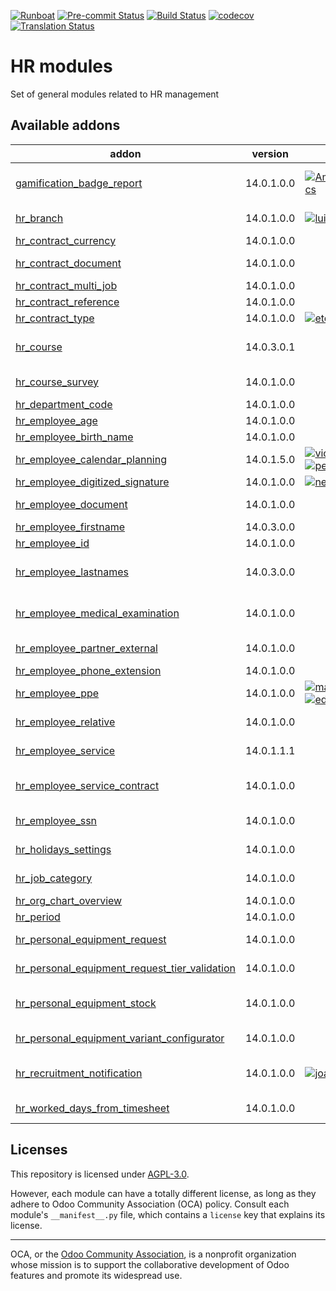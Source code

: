 
[![Runboat](https://img.shields.io/badge/runboat-Try%20me-875A7B.png)](https://runboat.odoo-community.org/builds?repo=OCA/hr&target_branch=14.0)
[![Pre-commit Status](https://github.com/OCA/hr/actions/workflows/pre-commit.yml/badge.svg?branch=14.0)](https://github.com/OCA/hr/actions/workflows/pre-commit.yml?query=branch%3A14.0)
[![Build Status](https://github.com/OCA/hr/actions/workflows/test.yml/badge.svg?branch=14.0)](https://github.com/OCA/hr/actions/workflows/test.yml?query=branch%3A14.0)
[![codecov](https://codecov.io/gh/OCA/hr/branch/14.0/graph/badge.svg)](https://codecov.io/gh/OCA/hr)
[![Translation Status](https://translation.odoo-community.org/widgets/hr-14-0/-/svg-badge.svg)](https://translation.odoo-community.org/engage/hr-14-0/?utm_source=widget)

<!-- /!\ do not modify above this line -->

# HR modules

Set of general modules related to HR management

<!-- /!\ do not modify below this line -->

<!-- prettier-ignore-start -->

[//]: # (addons)

Available addons
----------------
addon | version | maintainers | summary
--- | --- | --- | ---
[gamification_badge_report](gamification_badge_report/) | 14.0.1.0.0 | [![AmmarOfficewalaSerpentcs](https://github.com/AmmarOfficewalaSerpentcs.png?size=30px)](https://github.com/AmmarOfficewalaSerpentcs) | Send Email to all the Employees with all the award given in the last week.
[hr_branch](hr_branch/) | 14.0.1.0.0 | [![luistorresm](https://github.com/luistorresm.png?size=30px)](https://github.com/luistorresm) | Allow define company branch for employee process
[hr_contract_currency](hr_contract_currency/) | 14.0.1.0.0 |  | Employee's contract currency
[hr_contract_document](hr_contract_document/) | 14.0.1.0.0 |  | Documents attached to the contact
[hr_contract_multi_job](hr_contract_multi_job/) | 14.0.1.0.0 |  | HR Contract Multi Jobs
[hr_contract_reference](hr_contract_reference/) | 14.0.1.0.0 |  | HR Contract Reference
[hr_contract_type](hr_contract_type/) | 14.0.1.0.0 | [![etobella](https://github.com/etobella.png?size=30px)](https://github.com/etobella) | Add a Type for Contracts
[hr_course](hr_course/) | 14.0.3.0.1 |  | This module allows your to manage employee's training courses
[hr_course_survey](hr_course_survey/) | 14.0.1.0.0 |  | Evaluate a course using a Schedule
[hr_department_code](hr_department_code/) | 14.0.1.0.0 |  | HR department code
[hr_employee_age](hr_employee_age/) | 14.0.1.0.0 |  | Age field for employee
[hr_employee_birth_name](hr_employee_birth_name/) | 14.0.1.0.0 |  | Employee Birth Name
[hr_employee_calendar_planning](hr_employee_calendar_planning/) | 14.0.1.5.0 | [![victoralmau](https://github.com/victoralmau.png?size=30px)](https://github.com/victoralmau) [![pedrobaeza](https://github.com/pedrobaeza.png?size=30px)](https://github.com/pedrobaeza) | Employee Calendar Planning
[hr_employee_digitized_signature](hr_employee_digitized_signature/) | 14.0.1.0.0 | [![newtratip](https://github.com/newtratip.png?size=30px)](https://github.com/newtratip) | Employee Digitized Signature
[hr_employee_document](hr_employee_document/) | 14.0.1.0.0 |  | Documents attached to the employee profile
[hr_employee_firstname](hr_employee_firstname/) | 14.0.3.0.0 |  | Adds First Name to Employee
[hr_employee_id](hr_employee_id/) | 14.0.1.0.0 |  | Employee ID
[hr_employee_lastnames](hr_employee_lastnames/) | 14.0.3.0.0 |  | Split Name in First Name, Father's Last Name and Mother's Last Name
[hr_employee_medical_examination](hr_employee_medical_examination/) | 14.0.1.0.0 |  | Adds information about employee's medical examinations
[hr_employee_partner_external](hr_employee_partner_external/) | 14.0.1.0.0 |  | Associate an external Partner to Employee
[hr_employee_phone_extension](hr_employee_phone_extension/) | 14.0.1.0.0 |  | Employee Phone Extension
[hr_employee_ppe](hr_employee_ppe/) | 14.0.1.0.0 | [![marcelsavegnago](https://github.com/marcelsavegnago.png?size=30px)](https://github.com/marcelsavegnago) [![eduaparicio](https://github.com/eduaparicio.png?size=30px)](https://github.com/eduaparicio) | Personal Protective Equipment (PPE) Management
[hr_employee_relative](hr_employee_relative/) | 14.0.1.0.0 |  | Allows storing information about employee's family
[hr_employee_service](hr_employee_service/) | 14.0.1.1.1 |  | Employee service information & duration
[hr_employee_service_contract](hr_employee_service_contract/) | 14.0.1.0.0 |  | Employee service information & duration based on employee's contracts
[hr_employee_ssn](hr_employee_ssn/) | 14.0.1.0.0 |  | View/edit employee's SSN & SIN fields
[hr_holidays_settings](hr_holidays_settings/) | 14.0.1.0.0 |  | Enables Settings Form for HR Holidays.
[hr_job_category](hr_job_category/) | 14.0.1.0.0 |  | Adds tags to employee through contract and job position
[hr_org_chart_overview](hr_org_chart_overview/) | 14.0.1.0.0 |  | Organizational Chart Overview
[hr_period](hr_period/) | 14.0.1.0.0 |  | Add payroll periods
[hr_personal_equipment_request](hr_personal_equipment_request/) | 14.0.1.0.0 |  | This addon allows to manage employee personal equipment
[hr_personal_equipment_request_tier_validation](hr_personal_equipment_request_tier_validation/) | 14.0.1.0.0 |  | Enables tier validation from hr.personal.equipment.request
[hr_personal_equipment_stock](hr_personal_equipment_stock/) | 14.0.1.0.0 |  | This addon allows to integrate hr_personal_equipment_request with stock
[hr_personal_equipment_variant_configurator](hr_personal_equipment_variant_configurator/) | 14.0.1.0.0 |  | Manage variants of personal equipment
[hr_recruitment_notification](hr_recruitment_notification/) | 14.0.1.0.0 | [![joao-p-marques](https://github.com/joao-p-marques.png?size=30px)](https://github.com/joao-p-marques) | Configure automatic notifications for new applications
[hr_worked_days_from_timesheet](hr_worked_days_from_timesheet/) | 14.0.1.0.0 |  | Adds a button to import worked days from timesheet.

[//]: # (end addons)

<!-- prettier-ignore-end -->

## Licenses

This repository is licensed under [AGPL-3.0](LICENSE).

However, each module can have a totally different license, as long as they adhere to Odoo Community Association (OCA)
policy. Consult each module's `__manifest__.py` file, which contains a `license` key
that explains its license.

----
OCA, or the [Odoo Community Association](http://odoo-community.org/), is a nonprofit
organization whose mission is to support the collaborative development of Odoo features
and promote its widespread use.
